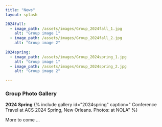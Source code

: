 ```yaml
---
title: "News"
layout: splash

2024fall:
  - image_path: /assets/images/Group_2024fall_1.jpg
    alt: "Group image 1"
  - image_path: /assets/images/Group_2024fall_2.jpg
    alt: "Group image 2"
    
2024spring:
  - image_path: /assets/images/Group_2024spring_1.jpg
    alt: "Group image 1"
  - image_path: /assets/images/Group_2024spring_2.jpg
    alt: "Group image 2"
   
---
```


### Group Photo Gallery

**2024 Spring**
{% include gallery id="2024spring" caption=" Conference Travel at ACS 2024 Spring, New Orleans. Photos: at NOLA" %}


More to come ...